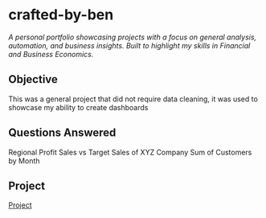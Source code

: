 # crafted-by-ben
*A personal portfolio showcasing projects with a focus on general analysis, automation, and business insights. Built to highlight my skills in Financial and Business Economics.*

## Objective
This was a general project that did not require data cleaning, it was used to showcase my ability to create dashboards

## Questions Answered
Regional Profit
Sales vs Target Sales of XYZ Company
Sum of Customers by Month

## Project 
<a href="https://github.com/Benjamin-Matutina/crafted-by-ben/blob/main/Excel%20Project%20Dashboard.xlsx">Project</a>
